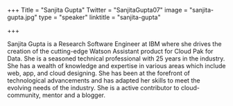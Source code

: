 +++
Title = "Sanjita Gupta"
Twitter = "SanjitaGupta07"
image = "sanjita-gupta.jpg"
type = "speaker"
linktitle = "sanjita-gupta"

+++

Sanjita Gupta is a Research Software Engineer at IBM where she drives the creation of the cutting-edge Watson Assistant product for Cloud Pak for Data. She is a seasoned technical professional with 25 years in the industry. She has a wealth of knowledge and expertise in various areas which include web, app, and cloud designing. She has been at the forefront of technological advancements and has adapted her skills to meet the evolving needs of the industry. She is a active contributor to cloud-community, mentor and a blogger.
